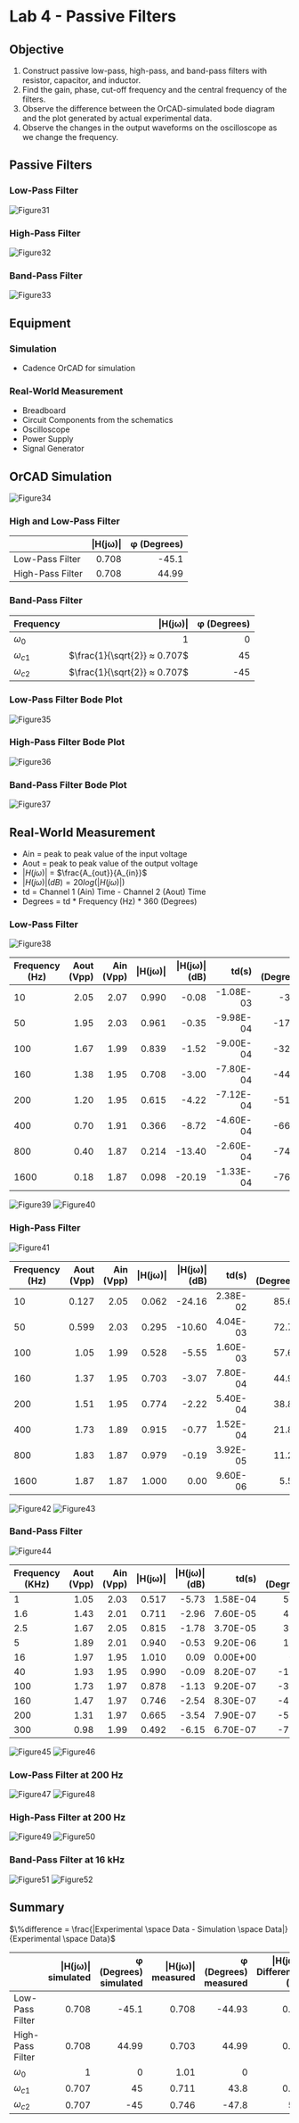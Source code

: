 # Lab 4 - Passive Filters

## Objective
1. Construct passive low-pass, high-pass, and band-pass filters with resistor, capacitor, and inductor.
2. Find the gain, phase, cut-off frequency and the central frequency of the filters.
3. Observe the difference between the OrCAD-simulated bode diagram and the plot generated by actual experimental data.
2. Observe the changes in the output waveforms on the oscilloscope as we change the frequency. 

## Passive Filters
### Low-Pass Filter
![Figure31](./images/Figure31.png)
### High-Pass Filter
![Figure32](./images/Figure32.png)
### Band-Pass Filter
![Figure33](./images/Figure33.png)

## Equipment
### Simulation
* Cadence OrCAD for simulation
### Real-World Measurement
* Breadboard
* Circuit Components from the schematics
* Oscilloscope
* Power Supply
* Signal Generator

## OrCAD Simulation
![Figure34](./images/Figure34.png)

### High and Low-Pass Filter

|                | \|H(jω)\| | φ (Degrees) |
|----------------|----------------------:|-------------------------:|
| Low-Pass Filter|                 0.708 |                    -45.1 |
| High-Pass Filter|                0.708 |                     44.99 |

### Band-Pass Filter

| Frequency | \|H(jω)\| | φ (Degrees) |
|----------------------|----------------------:|-------------------------:|
| $\omega_0$           |                     1 |                        0 |
| $\omega_{c1}$        |        $\frac{1}{\sqrt{2}} ≈ 0.707$ |                       45 |
| $\omega_{c2}$        |       $\frac{1}{\sqrt{2}} ≈ 0.707$ |                      -45 |

### Low-Pass Filter Bode Plot
![Figure35](./images/Figure35.png)

### High-Pass Filter Bode Plot
![Figure36](./images/Figure36.png)

### Band-Pass Filter Bode Plot
![Figure37](./images/Figure37.png)

## Real-World Measurement
* Ain = peak to peak value of the input voltage 
* Aout = peak to peak value of the output voltage
* $|H(j\omega)|$ = $\frac{A_{out}}{A_{in}}$
* $|H(j\omega)|(dB) =20log(|H(j\omega)|)$
* td = Channel 1 (Ain) Time - Channel 2 (Aout) Time 
* Degrees = td * Frequency (Hz) * 360 (Degrees)
### Low-Pass Filter
![Figure38](./images/Figure38.png)

| Frequency (Hz) | Aout (Vpp) | Ain (Vpp) | \|H(jω)\| | \|H(jω)\| (dB) | td(s)      | φ (Degrees) |
|----------------|-----------:|----------:|------:|-----------:|------------:|------------:|
| 10             |       2.05 |      2.07 | 0.990 |      -0.08 | -1.08E-03   |       -3.89 |
| 50             |       1.95 |      2.03 | 0.961 |      -0.35 | -9.98E-04   |      -17.96 |
| 100            |       1.67 |      1.99 | 0.839 |      -1.52 | -9.00E-04   |      -32.40 |
| 160            |       1.38 |      1.95 | 0.708 |      -3.00 | -7.80E-04   |      -44.93 |
| 200            |       1.20 |      1.95 | 0.615 |      -4.22 | -7.12E-04   |      -51.26 |
| 400            |       0.70 |      1.91 | 0.366 |      -8.72 | -4.60E-04   |      -66.24 |
| 800            |       0.40 |      1.87 | 0.214 |     -13.40 | -2.60E-04   |      -74.88 |
| 1600           |       0.18 |      1.87 | 0.098 |     -20.19 | -1.33E-04   |      -76.61 |

![Figure39](./images/Figure39.png)
![Figure40](./images/Figure40.png)

### High-Pass Filter
![Figure41](./images/Figure41.png)

| Frequency (Hz) | Aout (Vpp) | Ain (Vpp) | \|H(jω)\| | \|H(jω)\| (dB) | td(s)      | φ (Degrees) |
|----------------|-----------:|----------:|-------:|------------:|-----------:|------------:|
| 10             | 0.127      | 2.05      | 0.062  | -24.16      | 2.38E-02   | 85.68       |
| 50             | 0.599      | 2.03      | 0.295  | -10.60      | 4.04E-03   | 72.72       |
| 100            | 1.05       | 1.99      | 0.528  | -5.55       | 1.60E-03   | 57.60       |
| 160            | 1.37       | 1.95      | 0.703  | -3.07       | 7.80E-04   | 44.93       |
| 200            | 1.51       | 1.95      | 0.774  | -2.22       | 5.40E-04   | 38.88       |
| 400            | 1.73       | 1.89      | 0.915  | -0.77       | 1.52E-04   | 21.89       |
| 800            | 1.83       | 1.87      | 0.979  | -0.19       | 3.92E-05   | 11.29       |
| 1600           | 1.87       | 1.87      | 1.000  | 0.00        | 9.60E-06   | 5.53        |

![Figure42](./images/Figure42.png)
![Figure43](./images/Figure43.png)

### Band-Pass Filter
![Figure44](./images/Figure44.png)

| Frequency (KHz) | Aout (Vpp) | Ain (Vpp) | \|H(jω)\| | \|H(jω)\| (dB) | td(s)    | φ (Degrees) |
|-----------------|-----------:|----------:|----------:|------------:|---------:|------------:|
| 1               |       1.05 |      2.03 |     0.517 |       -5.73 | 1.58E-04 |       56.88 |
| 1.6             |       1.43 |      2.01 |     0.711 |       -2.96 | 7.60E-05 |       43.78 |
| 2.5             |       1.67 |      2.05 |     0.815 |       -1.78 | 3.70E-05 |       33.30 |
| 5               |       1.89 |      2.01 |     0.940 |       -0.53 | 9.20E-06 |       16.56 |
| 16              |       1.97 |      1.95 |     1.010 |        0.09 | 0.00E+00 |        0.00 |
| 40              |       1.93 |      1.95 |     0.990 |       -0.09 | 8.20E-07 |      -11.81 |
| 100             |       1.73 |      1.97 |     0.878 |       -1.13 | 9.20E-07 |      -33.12 |
| 160             |       1.47 |      1.97 |     0.746 |       -2.54 | 8.30E-07 |      -47.81 |
| 200             |       1.31 |      1.97 |     0.665 |       -3.54 | 7.90E-07 |      -56.88 |
| 300             |       0.98 |      1.99 |     0.492 |       -6.15 | 6.70E-07 |      -72.36 |


![Figure45](./images/Figure45.png)
![Figure46](./images/Figure46.png)

### Low-Pass Filter at 200 Hz

![Figure47](./images/Figure47.png)
![Figure48](./images/Figure48.png)

### High-Pass Filter at 200 Hz

![Figure49](./images/Figure49.png)
![Figure50](./images/Figure50.png)

### Band-Pass Filter at 16 kHz

![Figure51](./images/Figure51.png)
![Figure52](./images/Figure52.png)

## Summary

$\%difference = \frac{|Experimental \space Data - Simulation \space Data|}{Experimental \space Data}$

|                | \|H(jω)\| simulated | φ (Degrees) simulated | \|H(jω)\| measured | φ (Degrees) measured | \|H(jω)\| Difference (%) | φ Difference (%) |
|----------------|------------------:|----------------------:|------------------:|---------------------:|----------------------:|------------------:|
| Low-Pass Filter|              0.708|                  -45.1|              0.708|                -44.93|                   0.14|               0.22|
| High-Pass Filter|             0.708|                   44.99|             0.703|                 44.99|                   0.14|               0.02|
| $\omega_0$  |                  1|                      0|              1.01|                     0|                      1|                  0|
| $\omega_{c1}$ |          0.707|                    45|              0.711|                 43.8|                   0.57|               2.67|
| $\omega_{c2}$ |          0.707|                   -45|              0.746|                -47.8|                    5.5|               6.22|
